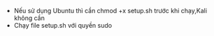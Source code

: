 - Nếu sử dụng Ubuntu thì cần chmod +x setup.sh trước khi chạy,Kali không cần
- Chạy file setup.sh với quyền sudo
